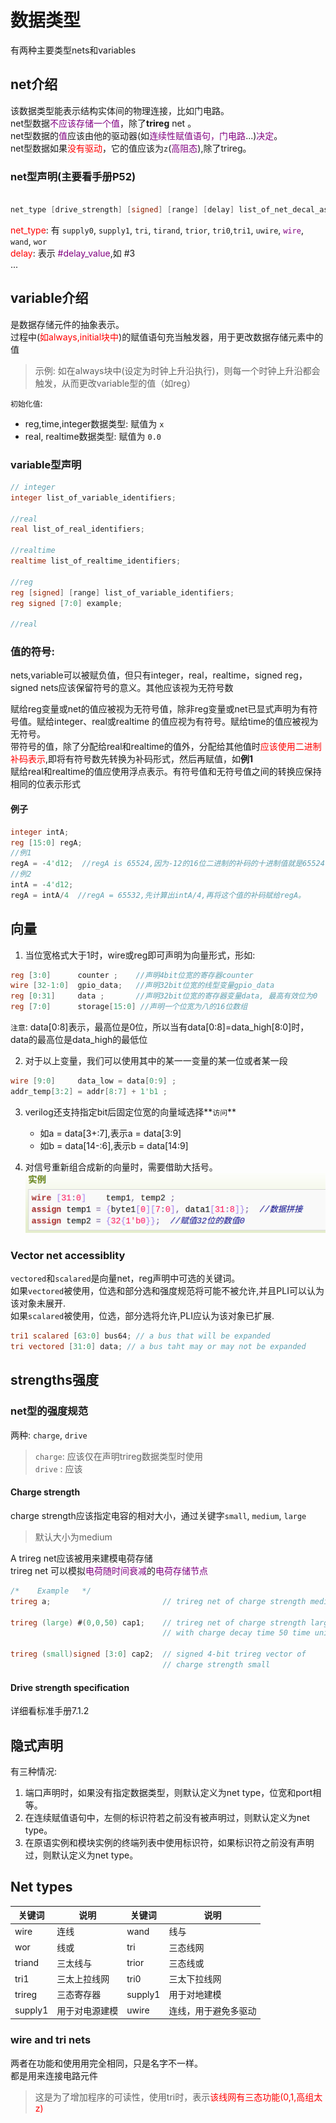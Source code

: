 # 数据类型
有两种主要类型nets和variables  

## net介绍
该数据类型能表示结构实体间的物理连接，比如门电路。  
net型数据<font color=purple>不应该存储一个值</font>，除了**trireg** net 。   
net型数据的<font color=purple>值</font>应该由他的驱动器(如<font color=purple>连续性赋值语句，门电路</font>...)<font color=purple>决定</font>。  
net型数据如果<font color=red>没有驱动</font>，它的值应该为`z`(<font color=purple>高阻态</font>),除了trireg。  

###  net型声明(主要看手册P52)
```verilog

net_type [drive_strength] [signed] [range] [delay] list_of_net_decal_assignments;

```
<font color=red>net_type</font>: 有 `supply0`, `supply1`, `tri`, `tirand`, `trior`, `tri0`,`tri1`, `uwire`, <font color=purple>`wire`</font>, `wand`, `wor`  
<font color=red>delay</font>: 表示 <font color=purple>#delay_value</font>,如 #3  
...

## variable介绍
是数据存储元件的抽象表示。  
过程中(<font color=red>如always,initial块中</font>)的赋值语句充当触发器，用于更改数据存储元素中的值  
> 示例: 如在always块中(设定为时钟上升沿执行)，则每一个时钟上升沿都会触发，从而更改variable型的值（如reg）  

`初始化值`:  
- reg,time,integer数据类型: 赋值为 `x`  
- real, realtime数据类型: 赋值为 `0.0`  

### variable型声明
```verilog
// integer
integer list_of_variable_identifiers;

//real
real list_of_real_identifiers;

//realtime
realtime list_of_realtime_identifiers;

//reg
reg [signed] [range] list_of_variable_identifiers;
reg signed [7:0] example;

//real
```

### 值的符号:
nets,variable可以被赋负值，但只有integer，real，realtime，signed reg， signed nets应该保留符号的意义。其他应该视为无符号数  

赋给reg变量或net的值应被视为无符号值，除非reg变量或net已显式声明为有符号值。赋给integer、real或realtime 的值应视为有符号。赋给time的值应被视为无符号。  
带符号的值，除了分配给real和realtime的值外，分配给其他值时<font color=red>应该使用二进制补码表示</font>,即将有符号数先转换为补码形式，然后再赋值，如**例1**  
赋给real和realtime的值应使用浮点表示。有符号值和无符号值之间的转换应保持相同的位表示形式  

#### 例子
```verilog
integer intA;
reg [15:0] regA;
//例1
regA = -4'd12;  //regA is 65524,因为-12的16位二进制的补码的十进制值就是65524
//例2
intA = -4'd12;
regA = intA/4  //regA = 65532,先计算出intA/4,再将这个值的补码赋给regA。
```

## 向量
1. 当位宽格式大于1时，wire或reg即可声明为向量形式，形如:  
```verilog
reg [3:0]      counter ;    //声明4bit位宽的寄存器counter
wire [32-1:0]  gpio_data;   //声明32bit位宽的线型变量gpio_data
reg [0:31]     data ;       //声明32bit位宽的寄存器变量data, 最高有效位为0
reg [7:0]      storage[15:0] //声明一个位宽为八的16位数组
```
`注意`: data[0:8]表示，最高位是0位，所以当有data[0:8]=data_high[8:0]时，data的最高位是data_high的最低位  

2. 对于以上变量，我们可以使用其中的某一一变量的某一位或者某一段  
```verilog
wire [9:0]     data_low = data[0:9] ;
addr_temp[3:2] = addr[8:7] + 1'b1 ;
```
3. verilog还支持指定bit后固定位宽的向量域选择**`访问`**
    - 如a = data[3+:7],表示a = data[3:9]
    - 如b = data[14-:6],表示b = data[14:9]

4. 对信号重新组合成新的向量时，需要借助大括号。
![å量相关](img/向量相关.png)

### Vector net accessiblity
`vectored`和`scalared`是向量net，reg声明中可选的关键词。  
如果`vectored`被使用，位选和部分选和强度规范将可能不被允许,并且PLI可以认为该对象未展开.  
如果`scalared`被使用，位选，部分选将允许,PLI应认为该对象已扩展.  

```verilog
tri1 scalared [63:0] bus64; // a bus that will be expanded
tri vectored [31:0] data; // a bus taht may or may not be expanded
```

## strengths强度
### net型的强度规范
两种: `charge`, `drive`  
> `charge`: 应该仅在声明trireg数据类型时使用  
> `drive` : 应该  

#### Charge strength
charge strength应该指定电容的相对大小，通过关键字`small`, `medium`, `large`  
> 默认大小为medium  

A trireg net应该被用来建模电荷存储  
trireg net 可以模拟<font color=purple>电荷随时间衰减</font>的<font color=purple>电荷存储节点</font>  

```verilog
/*    Example   */
trireg a;                         // trireg net of charge strength medium

trireg (large) #(0,0,50) cap1;    // trireg net of charge strength large
                                  // with charge decay time 50 time units

trireg (small)signed [3:0] cap2;  // signed 4-bit trireg vector of
                                  // charge strength small
```



#### Drive strength specification
详细看标准手册7.1.2  


## 隐式声明
有三种情况:   
1. 端口声明时，如果没有指定数据类型，则默认定义为net type，位宽和port相等。  
2. 在连续赋值语句中，左侧的标识符若之前没有被声明过，则默认定义为net type。  
3. 在原语实例和模块实例的终端列表中使用标识符，如果标识符之前没有声明过，则默认定义为net type。  


## Net types
|  关键词|  说明  | 关键词 | 说明 |
|  ----  |  ----  |  ----  |  ----  |
| wire| 连线| wand| 线与 |
| wor | 线或| tri | 三态线网 |
| triand| 三太线与| trior | 三态线或 |
| tri1| 三太上拉线网 | tri0 | 三太下拉线网|
| trireg| 三态寄存器 | supply1 | 用于对地建模 |
| supply1 | 用于对电源建模 | uwire | 连线，用于避免多驱动 |

### wire and tri nets
两者在功能和使用用完全相同，只是名字不一样。  
都是用来连接电路元件  
> 这是为了增加程序的可读性，使用tri时，表示<font color=red>该线网有三态功能(0,1,高组太z)</font>  



